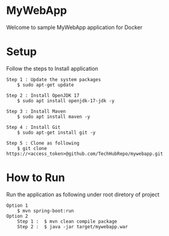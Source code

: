 # MyWebApp
Welcome to sample MyWebApp application for Docker

# Setup
Follow the steps to Install application

	Step 1 : Update the system packages
		$ sudo apt-get update
		
	Step 2 : Install OpenJDK 17
		$ sudo apt install openjdk-17-jdk -y
		
	Step 3 : Install Maven
		$ sudo apt install maven -y
		
	Step 4 : Install Git
		$ sudo apt-get install git -y
		
	Step 5 : Clone as following
		$ git clone https://<access_token>@github.com/TechHubRepo/mywebapp.git

# How to Run
Run the application as following under root diretory of project

	Option 1
		$ mvn spring-boot:run
	Option 2
		Step 1 :  $ mvn clean compile package
		Step 2 :  $ java -jar target/mywebapp.war
